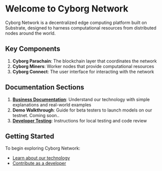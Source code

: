 # Welcome to Cyborg Network

Cyborg Network is a decentralized edge computing platform built on Substrate, designed to harness computational resources from distributed nodes around the world.

## Key Components

1. **Cyborg Parachain**: The blockchain layer that coordinates the network
2. **Cyborg Miners**: Worker nodes that provide computational resources
3. **Cyborg Connect**: The user interface for interacting with the network

## Documentation Sections

1. **[Business Documentation](/Docs/docs/business-docs)**: Understand our technology with simple explanations and real-world examples
2. **Demo Walkthrough**: Guide for beta testers to launch models on our testnet. Coming soon..
3. **[Developer Testing](/Docs/docs/developer-testing)**: Instructions for local testing and code review

## Getting Started

To begin exploring Cyborg Network:

- [Learn about our technology](/Docs/docs/business-docs)
- [Contribute as a developer](/Docs/docs/developer-testing)